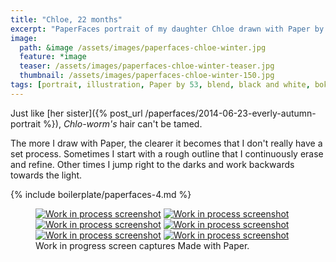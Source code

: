 ```yaml
---
title: "Chloe, 22 months"
excerpt: "PaperFaces portrait of my daughter Chloe drawn with Paper by 53 on an iPad."
image: 
  path: &image /assets/images/paperfaces-chloe-winter.jpg 
  feature: *image
  teaser: /assets/images/paperfaces-chloe-winter-teaser.jpg
  thumbnail: /assets/images/paperfaces-chloe-winter-150.jpg
tags: [portrait, illustration, Paper by 53, blend, black and white, bokeh, twins]
---
```


Just like [her sister]({% post_url /paperfaces/2014-06-23-everly-autumn-portrait %}), *Chlo-worm's* hair can't be tamed.

The more I draw with Paper, the clearer it becomes that I don't really have a set process. Sometimes I start with a rough outline that I continuously erase and refine. Other times I jump right to the darks and work backwards towards the light.

{% include boilerplate/paperfaces-4.md %}

<figure class="third">
  <a href="/assets/images/paperfaces-chloe-winter-process-1-lg.jpg"><img src="/assets/images/paperfaces-chloe-winter-process-1-600.jpg" alt="Work in process screenshot"></a>
  <a href="/assets/images/paperfaces-chloe-winter-process-2-lg.jpg"><img src="/assets/images/paperfaces-chloe-winter-process-2-600.jpg" alt="Work in process screenshot"></a>
  <a href="/assets/images/paperfaces-chloe-winter-process-3-lg.jpg"><img src="/assets/images/paperfaces-chloe-winter-process-3-600.jpg" alt="Work in process screenshot"></a>
  <a href="/assets/images/paperfaces-chloe-winter-process-4-lg.jpg"><img src="/assets/images/paperfaces-chloe-winter-process-4-600.jpg" alt="Work in process screenshot"></a>
  <a href="/assets/images/paperfaces-chloe-winter-process-5-lg.jpg"><img src="/assets/images/paperfaces-chloe-winter-process-5-600.jpg" alt="Work in process screenshot"></a>
  <a href="/assets/images/paperfaces-chloe-winter-process-6-lg.jpg"><img src="/assets/images/paperfaces-chloe-winter-process-6-600.jpg" alt="Work in process screenshot"></a>
  <figcaption>Work in progress screen captures Made with Paper.</figcaption>
</figure>
